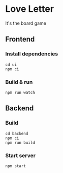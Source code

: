 # Love Letter
It's the board game

## Frontend

### Install dependencies
```
cd ui
npm ci
```

### Build & run
```
npm run watch
```

## Backend

### Build
```
cd backend
npm ci
npm run build
```

### Start server
```
npm start
```